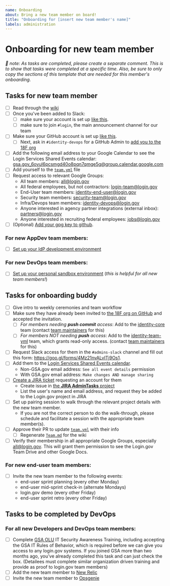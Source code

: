 ```yaml
---
name: Onboarding
about: Bring a new team member on board!
title: "Onboarding for [insert new team member's name]"
labels: administration
---
```


# Onboarding for new team member

_🌮 note: As tasks are completed, please create a separate comment.  This is to show that tasks were completed at a specific time._
_Also, be sure to only copy the sections of this template that are needed for this member's onboarding._

## Tasks for new team member

* [ ] Read through the [wiki](https://github.com/18F/identity-private/wiki)
* [ ] Once you've been added to Slack:
    * [ ] make sure your account is set up [like this](https://handbook.18f.gov/slack/).
    * [ ] make sure to join `#login`, the main announcement channel for our team
* [ ] Make sure your GitHub account is set up [like this](https://handbook.18f.gov/github/#setup).
  * [ ] Next, ask in `#identity-devops` for a GitHub Admin to [add you to the 18F org](https://github.com/orgs/18F)
* [ ] Add the following email address to your Google Calendar to see the Login Services Shared Events calendar: gsa.gov_6ovul6pcsmgd40o8pqn7qmge5g@group.calendar.google.com
* [ ] Add yourself to the [`team.yml`](https://github.com/18F/identity-private/blob/master/team/team.yml) file
* [ ] Request access to relevant Google Groups:
    * All team members: [all@login.gov](https://groups.google.com/a/login.gov/forum/#!forum/all)
    * All federal employees, but not contractors: [login-team@login.gov](https://groups.google.com/a/login.gov/forum/#!forum/login-team)
    * End-User team members: [identity-end-user@login.gov](https://groups.google.com/a/login.gov/forum/#!forum/identity-end-user)
    * Security team members: [security-team@login.gov](https://groups.google.com/a/login.gov/forum/#!forum/security-team)
    * Infra/Devops team members: [identity-devops@login.gov](https://groups.google.com/a/login.gov/forum/#!forum/identity-devops)
    * Anyone interested in agency partner integrations (external inbox): [partners@login.gov](https://groups.google.com/a/login.gov/forum/#!forum/partners)
    * Anyone interested in recruiting federal employees: [jobs@login.gov](https://groups.google.com/a/login.gov/forum/#!forum/jobs)
* [ ] (Optional) [Add your gpg key to github](https://help.github.com/articles/adding-a-new-gpg-key-to-your-github-account/).

### For new AppDev team members:
* [ ] [Set up your IdP development environment](https://github.com/18F/identity-idp/blob/master/README.md)

### For new DevOps team members:
* [ ] [Set up your personal sandbox environment](https://github.com/18F/identity-private/wiki/Runbook:-Personal-login.gov-DevOps-Environment) (_this is helpful for all new team members!_)

## Tasks for onboarding buddy

* [ ] Give intro to weekly ceremonies and team workflow
* [ ] Make sure they have already been invited to [the 18F org on GitHub](https://github.com/orgs/18F) and accepted the invitation.
  * [ ] *For members needing **push commit** access*: Add to the [identity-core](https://github.com/orgs/18F/teams/identity-core/members) team (contact [team maintainers](https://github.com/orgs/18F/teams/identity-core/members?utf8=%E2%9C%93&query=%20role%3Amaintainer) for this)
  * [ ] *For members NOT needing **push** access*: Add to the [identity-team-yml](https://github.com/orgs/18F/teams/identity-team-yml/members) team, which grants read-only access. (contact [team maintainers](https://github.com/orgs/18F/teams/identity-team-yml/members?utf8=%E2%9C%93&query=+role%3Amaintainer) for this)
* [ ] Request Slack access for them in the `#admins-slack` channel and fill out this form: https://goo.gl/forms/4Mz21nvALvITj9Os1.
* [ ] Add them to the [Login Services Shared Events calendar](https://calendar.google.com/calendar/embed?src=gsa.gov_6ovul6pcsmgd40o8pqn7qmge5g%40group.calendar.google.com&ctz=America%2FLos_Angeles).
  * Non-GSA.gov email address: `See all event details` permission
  * With GSA.gov email address: `Make changes AND manage sharing`
* [ ] [Create a JIRA ticket](https://cm-jira.usa.gov/secure/CreateIssue!default.jspa) requesting an account for them
  * Create issue in [the **JIRA AdminTasks** project](https://cm-jira.usa.gov/projects/JAT/issues)
  * List the user's name and email address, and request they be added to the Login.gov project in JIRA
* [ ] Set up pairing session to walk through the relevant project details with the new team member.
  * If you are not the correct person to do the walk-through, please schedule and facilitate a session with the appropriate team member(s).
* [ ] Approve their PR to update [`team.yml`](https://github.com/18F/identity-private/blob/master/team/team.yml) with their info
  * [ ] Regenerate [`Team.md`](https://github.com/18F/identity-private/wiki/Team) for the wiki
* [ ] Verify their membership in all appropriate Google Groups, especially all@login.gov. This will grant them permission to see the Login.gov Team Drive and other Google Docs.

### For new end-user team members:
* [ ] Invite the new team member to the following events:
  * end-user sprint planning (every other Monday)
  * end-user mid-sprint check-in (alternate Mondays)
  * login.gov demo (every other Friday)
  * end-user sprint retro (every other Friday)

## Tasks to be completed by DevOps

### For all new Developers and DevOps team members:
* [ ] Complete [GSA OLU](https://insite.gsa.gov/topics/training-and-development/online-university-olu?term=olu) IT Security Awareness Training, including accepting the GSA IT Rules of Behavior, which is required before we can give you access to any login.gov systems. If you joined GSA more than two months ago, you’ve already completed this task and can just check the box. (Detailees must complete similar organization driven training and provide as proof to login.gov team members)
* [ ] Add the new team member to [New Relic](https://account.newrelic.com/accounts/1376370/users/new)
* [ ] Invite the new team member to [Opsgenie](https://login-gov.app.opsgenie.com/settings/users/)

